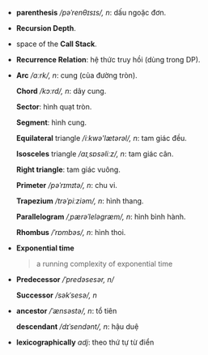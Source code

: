 - **parenthesis** */pəˈrenθɪsɪs/, n*: dấu ngoặc đơn.

- **Recursion Depth**.

-  space of the **Call Stack**.

- **Recurrence Relation**: hệ thức truy hồi (dùng trong DP).

- **Arc** */ɑːrk/, n*: cung (của đường tròn).

  **Chord** */kɔːrd/, n*: dây cung.
  
  **Sector**: hình quạt tròn.
  
  **Segment**: hình cung.
  
  **Equilateral** triangle */iːkwə'lætərəl/, n*: tam giác đều.
  
  **Isosceles** triangle */aɪˌsɒsəliːz/, n*: tam giác cân.
  
  **Right triangle**: tam giác vuông.
  
  **Primeter** */pəˈrɪmɪtə/, n*: chu vi.
  
  **Trapezium** */trəˈpiːziəm/, n*: hình thang.
  
  **Parallelogram** */ˌpærəˈleləɡræm/, n*: hình bình hành.
  
  **Rhombus** */ˈrɒmbəs/, n*: hình thoi.
  
- **Exponential time**
  > a running complexity of exponential time
  
- **Predecessor** */ˈpredəsesər, n/*

  **Successor** */səkˈsesə/, n*
  
- **ancestor** */ˈænsəstə/, n*: tổ tiên

  **descendant** */dɪˈsendənt/, n*: hậu duệ

- **lexicographically** *adj*: theo thứ tự từ điển
